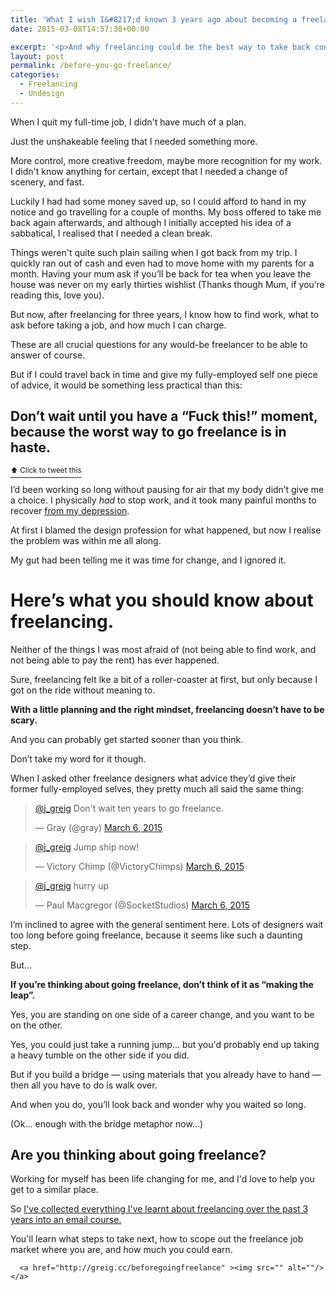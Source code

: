 ```yaml
---
title: 'What I wish I&#8217;d known 3 years ago about becoming a freelance designer'
date: 2015-03-08T14:57:38+00:00

excerpt: '<p>And why freelancing could be the best way to take back control of your life, and your creativity.</p>'
layout: post
permalink: /before-you-go-freelance/
categories:
  - Freelancing
  - Undesign
---
```

<p>When I quit my full-time job, I didn't have much of a plan.</p>

<p>Just the unshakeable feeling that I needed something more.</p>

<p>More control, more creative freedom, maybe more recognition for my work. I didn't know anything for certain, except that I needed a change of scenery, and fast. </p>

<p>Luckily I had had some money saved up, so I could afford to hand in my notice and go travelling for a couple of months. My boss offered to take me back again afterwards, and although I initially accepted his idea of a sabbatical, I realised that I needed a clean break. </p>

<p>Things weren't quite such plain sailing when I got back from my trip. I quickly ran out of cash and even had to move home with my parents for a month. Having your mum ask if you’ll be back for tea when you leave the house was never on my early thirties wishlist (Thanks though Mum, if you’re reading this, love you).</p>

<p>But now, after freelancing for three years, I know how to find work, what to ask before taking a job, and how much I can charge.</p>

<p>These are all crucial questions for any would-be freelancer to be able to answer of course.</p>

<p>But if I could travel back in time and give my fully-employed self one piece of advice, it would be something less practical than this:</p>

<h2 id="dontwaituntilyouhaveafuckthismomentbecausetheworstwaytogofreelanceisinhaste">Don’t wait until you have a “Fuck this!” moment, because the worst way to go freelance is in haste.</h2>

<p><a href="https://twitter.com/intent/tweet?original_referer=https%3A%2F%2Fabout.twitter.com%2Fresources%2Fbuttons&amp;text=Don%E2%80%99t%20wait%20until%20you%20have%20a%20%E2%80%9CFuck%20this!%E2%80%9D%20moment%2C%20because%20the%20worst%20way%20to%20go%20freelance%20is%20in%20haste.&amp;tw_p=tweetbutton&amp;url=http%3A%2F%2Fgreig.cc%2Fjournal%2F2015%2F3%2Fbefore-you-go-freelance"><sup data-preserve-html-node="true">⬆ Click to tweet this</sup></a></p>

<p>I’d been working so long without pausing for air that my body didn’t give me a choice. I physically <em>had</em> to stop work, and it took many painful months to recover <a href="http://greig.cc/the-unspoken-d-word-depression">from my depression</a>.</p>

<p>At first I blamed the design profession for what happened, but now I realise the problem was within me all along.</p>

<p>My gut had been telling me it was time for change, and I ignored it.</p>

<h1 id="hereswhatyoushouldknowaboutfreelancing">Here’s what you should know about freelancing.</h1>

<p>Neither of the things I was most afraid of (not being able to find work, and not being able to pay the rent) has ever happened. </p>

<p>Sure, freelancing felt lke a bit of a roller-coaster at first, but only because I got on the ride without meaning to. </p>

<p><strong>With a little planning and the right mindset, freelancing doesn’t have to be scary.</strong></p>

<p>And you can probably get started sooner than you think. </p>

<p>Don’t take my word for it though.</p>

<p>When I asked other freelance designers what advice they’d give their former fully-employed selves, they pretty much all said the same thing:</p>
 
   <blockquote class="twitter-tweet"><p><a href="https://twitter.com/j_greig">@j_greig</a> Don't wait ten years to go freelance.</p>— Gray (@gray) <a href="https://twitter.com/gray/status/573767588947361792">March 6, 2015</a></blockquote>
<script async="" src="//platform.twitter.com/widgets.js" charset="utf-8"></script>
 

 
   <blockquote class="twitter-tweet"><p><a href="https://twitter.com/j_greig">@j_greig</a> Jump ship now!</p>— Victory Chimp (@VictoryChimps) <a href="https://twitter.com/VictoryChimps/status/573775722487087104">March 6, 2015</a></blockquote>
<script async="" src="//platform.twitter.com/widgets.js" charset="utf-8"></script>
 

 
   <blockquote class="twitter-tweet"><p><a href="https://twitter.com/j_greig">@j_greig</a> hurry up</p>— Paul Macgregor (@SocketStudios) <a href="https://twitter.com/SocketStudios/status/573771216118530049">March 6, 2015</a></blockquote>
<script async="" src="//platform.twitter.com/widgets.js" charset="utf-8"></script>
 
<p>I’m inclined to agree with the general sentiment here. Lots of designers wait too long before going freelance, because it seems like such a daunting step.</p>

<p>But...</p>

<p><strong>If you’re thinking about going freelance, don’t think of it as “making the leap”.</strong></p>

<p>Yes, you are standing on one side of a career change, and you want to be on the other. </p>

<p>Yes, you could just take a running jump... but you'd probably end up taking a heavy tumble on the other side if you did.</p>

<p>But if you build a bridge — using materials that you already have to hand — then all you have to do is walk over.</p>

<p>And when you do, you’ll look back and wonder why you waited so long. </p>

<p>(Ok... enough with the bridge metaphor now...)</p>

<h2 id="areyouthinkingaboutgoingfreelance">Are you thinking about going freelance?</h2>

<p>Working for myself has been life changing for me, and I'd love to help you get to a similar place.</p>

<p>So <a href="http://greig.cc/beforegoingfreelance">I've collected everything I've learnt about freelancing over the past 3 years into an email course. </a></p>

<p>You'll learn what steps to take next, how to scope out the freelance job market where you are, and how much you could earn.</p>
  
      <a href="http://greig.cc/beforegoingfreelance" ><img src="" alt=""/></a>